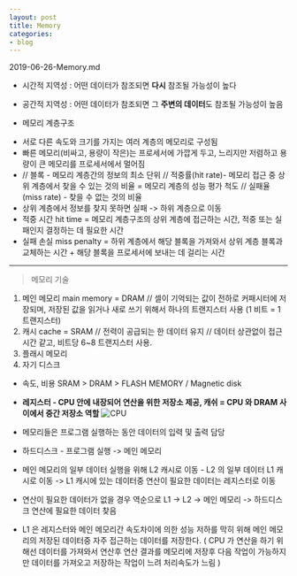 ```yaml
---
layout: post
title: Memory
categories:
- blog
---
```

2019-06-26-Memory.md


* 시간적 지역성 : 어떤 데이터가 참조되면 **다시** 참조될 가능성이 높다
* 공간적 지역성 : 어떤 데이터가 참조되면 그 **주변의 데이터**도 참조될 가능성이 높음


* 메모리 계층구조
- 서로 다른 속도와 크기를 가지는 여러 계층의 메모리로 구성됨
- 빠른 메모리(비싸고, 용량이 작은)는 프로세서에 가깝게 두고, 느리지만 저렴하고 용량이 큰 메모리를 프로세서에서 멀어짐
- // 블록 - 메모리 계층간의 정보의 최소 단위 // 적중률(hit rate)- 메모리 접근 중 상위 계층에서 찾을 수 있는 것의 비율 = 메모리 계층의 성능 평가 척도 // 실패율(miss rate) - 찾을 수 없는 것의 비율
- 상위 계층에서 정보를 찾지 못하면 실패 -> 하위 계층으로 이동 
- 적중 시간 hit time = 메모리 계층구조의 상위 계층에 접근하는 시간, 적중 또는 실패인지 결정하는 데 필요한 시간
- 실패 손실 miss penalty = 하위 계층에서 해당 블록을 가져와서 상위 계층 블록과 교체하는 시간 + 해당 블록을 프로세서에 보내는 데 걸리는 시간 


- - -
> 메모리 기술
1. 메인 메모리 main memory = DRAM // 셀이 기억되는 값이 전하로 커패시터에 저장되며, 저장된 값을 읽거나 새로 쓰기 위해서 하나의 트랜지스터 사용
(1 비트 = 1 트랜지스터)
2. 캐시 cache = SRAM // 전력이 공급되는 한 데이터 유지 // 데이터 상관없이 접근 시간 같고, 비트당 6~8 트랜지스터 사용. 
3. 플래시 메모리
4. 자기 디스크 
* 속도, 비용   SRAM > DRAM > FLASH MEMORY / Magnetic disk


* **레지스터 - CPU 안에 내장되어 연산을 위한 저장소 제공, 캐쉬 = CPU 와 DRAM 사이에서 중간 저장소 역할**
![CPU](https://user-images.githubusercontent.com/47915302/60147821-ccd2b780-9809-11e9-8b3c-e0cc913a7972.jpg)

* 메모리들은 프로그램 실행하는 동안 데이터의 입력 및 출력 담당
* 하드디스크 - 프로그램 실행 -> 메인 메모리
* 메인 메모리의 일부 데이터 실행을 위해 L2 캐시로 이동 - L2 의 일부 데이터 L1 캐시로 이동 -> L1 캐시에 있는 데이터중 연산이 필요한 데이터는 레지스터로 이동 
* 연산이 필요한 데이터가 없을 경우 역순으로 L1 -> L2 -> 메인 메모리 -> 하드디스크 연산에 필요한 데이터 찾음

* L1 은 레지스터와 메인 메모리간 속도차이에 의한 성능 저하를 막히 위해 메인 메모리의 저장된 데이터중 자주 접근하는 데이터를 저장한다. ( CPU 가 연산을 하기 위해선 데이터를 가져와서 연산후 연산 결과를 메모리에 저장후 다음 작업이 가능하지만 데이터를 가져오고 저장하는 작업이 느려 처리속도가 느림 )


